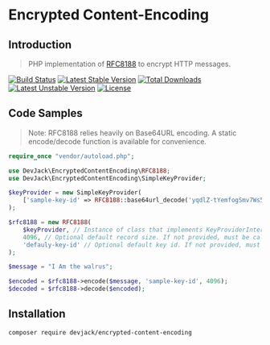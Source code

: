 # Encrypted Content-Encoding

## Introduction

> PHP implementation of [RFC8188](https://tools.ietf.org/html/rfc8188) to encrypt HTTP messages.

[![Build Status](https://travis-ci.org/devjack/encrypted-content-encoding.svg?branch=master)](https://travis-ci.org/devjack/encrypted-content-encoding)
[![Latest Stable Version](https://poser.pugx.org/devjack/encrypted-content-encoding/v/stable)](https://packagist.org/packages/devjack/encrypted-content-encoding)
[![Total Downloads](https://poser.pugx.org/devjack/encrypted-content-encoding/downloads)](https://packagist.org/packages/devjack/encrypted-content-encoding)
[![Latest Unstable Version](https://poser.pugx.org/devjack/encrypted-content-encoding/v/unstable)](https://packagist.org/packages/devjack/encrypted-content-encoding)
[![License](https://poser.pugx.org/devjack/encrypted-content-encoding/license)](https://packagist.org/packages/devjack/encrypted-content-encoding)

## Code Samples

> Note: RFC8188 relies heavily on Base64URL encoding. A static encode/decode function is available for convenience.

```php
require_once "vendor/autoload.php";

use DevJack\EncryptedContentEncoding\RFC8188;
use DevJack\EncryptedContentEncoding\SimpleKeyProvider;

$keyProvider = new SimpleKeyProvider(
    ['sample-key-id' => RFC8188::base64url_decode('yqdlZ-tYemfogSmv7Ws5PQ')]
);

$rfc8188 = new RFC8188(
    $keyProvider, // Instance of class that implements KeyProviderInterface
    4096, // Optional default record size. If not provided, must be called with encode()
    'defauly-key-id' // Optional default key id. If not provided, must be called with encode()
);

$message = "I Am the walrus";

$encoded = $rfc8188->encode($message, 'sample-key-id', 4096);
$decoded = $rfc8188->decode($encoded);
```

## Installation

```
composer require devjack/encrypted-content-encoding
```
